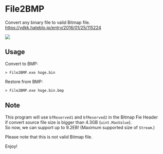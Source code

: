 # File2BMP
Convert any binary file to valid Bitmap file.  
https://ydkk.hateblo.jp/entry/2016/01/25/115224

<img src="https://cdn-ak.f.st-hatena.com/images/fotolife/Y/YDKK/20180614/20180614024112.png">

## Usage
Convert to BMP:
```
> File2BMP.exe hoge.bin
```

Restore from BMP:
```
> File2BMP.exe hoge.bin.bmp
```

## Note
This program will use `bfReserved1` and `bfReserved2` in the Bitmap Fie Header if convert source file size is bigger than 4.3GB (`uint.MaxValue`).  
So now, we can support up to 9.2EB! (Maximum supported size of `Stream`.)

Please note that this is not valid Bitmap file.


Enjoy!
